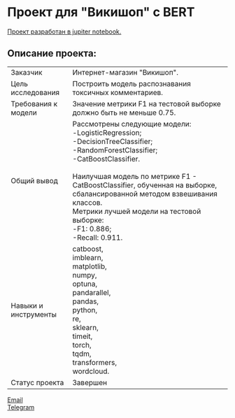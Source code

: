 # Проект для "Викишоп" с BERT

[Проект разработан в jupiter notebook.](https://github.com/data-analyst-mr/DataScienceProjects/blob/main/projects/educational%20project/wikishop/wikishop.ipynb)<br/>

## Описание проекта:
|   |  |
|---------------|-------------------|
|Заказчик| Интернет-магазин "Викишоп".|
|Цель исследования| Построить модель распознавания токсичных комментариев.|
|Требования к модели| Значение метрики F1 на тестовой выборке должно быть не меньше 0.75.|
|Общий вывод|Рассмотрены следующие модели:<br/>-LogisticRegression;<br/>-DecisionTreeClassifier;<br/>-RandomForestClassifier;<br/>-CatBoostClassifier.<br/><br/>Наилучшая модель по метрике F1 - CatBoostClassifier, обученная на выборке, сбалансированной методом взвешивания классов.<br/>Метрики лучшей модели на тестовой выборке:<br/>-F1: 0.886;<br/>-Recall: 0.911.|
|Навыки и инструменты|catboost,<br/>imblearn,<br/>matplotlib,<br/>numpy,<br/>optuna,<br/>pandarallel,<br/>pandas,<br/>python,<br/>re,<br/>sklearn,<br/>timeit,<br/>torch,<br/>tqdm,<br/>transformers,<br/>wordcloud.|
|Статус проекта| Завершен|


[Email](mailto:mikhail-shestakov-2022@bk.ru)<br/>
[Telegram](https://t.me/mshestakov1)
